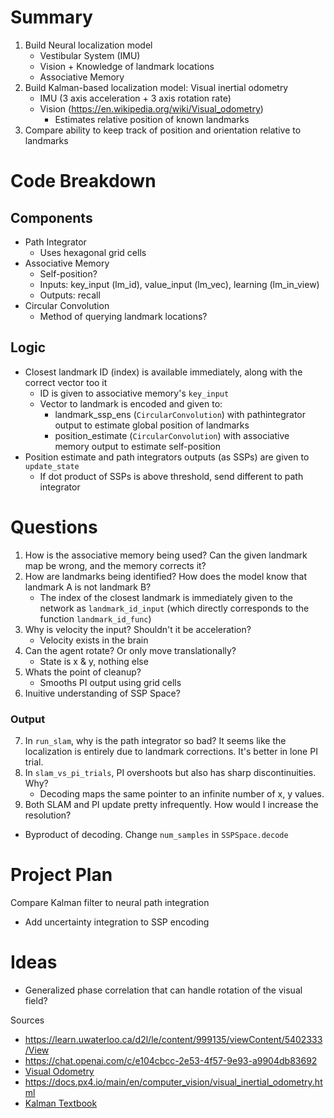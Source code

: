 # Summary
1. Build Neural localization model
   - Vestibular System (IMU)
   - Vision + Knowledge of landmark locations
   - Associative Memory
2. Build Kalman-based localization model: Visual inertial odometry
   - IMU (3 axis acceleration + 3 axis rotation rate)
   - Vision (https://en.wikipedia.org/wiki/Visual_odometry)
     - Estimates relative position of known landmarks
3. Compare ability to keep track of position and orientation relative to landmarks 


# Code Breakdown
## Components
- Path Integrator
  - Uses hexagonal grid cells
- Associative Memory
  - Self-position?
  - Inputs: key_input (lm_id), value_input (lm_vec), learning (lm_in_view)
  - Outputs: recall
- Circular Convolution
  - Method of querying landmark locations?

## Logic
- Closest landmark ID (index) is available immediately, along with the correct vector too it
  - ID is given to associative memory's `key_input`
  - Vector to landmark is encoded and given to:
    - landmark_ssp_ens (`CircularConvolution`) with pathintegrator output to estimate global position of landmarks
    - position_estimate (`CircularConvolution`) with associative memory output to estimate self-position
- Position estimate and path integrators outputs (as SSPs) are given to `update_state`
  - If dot product of SSPs is above threshold, send different to path integrator


# Questions
1. How is the associative memory being used? Can the given landmark map be wrong, and the memory corrects it?
2. How are landmarks being identified? How does the model know that landmark A is not landmark B?
   - The index of the closest landmark is immediately given to the network as `landmark_id_input` (which directly corresponds to the function `landmark_id_func`)
3. Why is velocity the input? Shouldn't it be acceleration?
   - Velocity exists in the brain
4. Can the agent rotate? Or only move translationally?
   - State is x & y, nothing else
5. Whats the point of cleanup?
   - Smooths PI output using grid cells
6. Inuitive understanding of SSP Space?

### Output
7. In `run_slam`, why is the path integrator so bad? It seems like the localization is entirely due to landmark corrections. It's better in lone PI trial.
8. In `slam_vs_pi_trials`, PI overshoots but also has sharp discontinuities. Why?
   - Decoding maps the same pointer to an infinite number of x, y values.
9.  Both SLAM and PI update pretty infrequently. How would I increase the resolution?
   - Byproduct of decoding. Change `num_samples` in `SSPSpace.decode`


# Project Plan
Compare Kalman filter to neural path integration
 - Add uncertainty integration to SSP encoding


# Ideas
- Generalized phase correlation that can handle rotation of the visual field?



Sources
- https://learn.uwaterloo.ca/d2l/le/content/999135/viewContent/5402333/View
- https://chat.openai.com/c/e104cbcc-2e53-4f57-9e93-a9904db83692
- [Visual Odometry](https://en.wikipedia.org/wiki/Visual_odometry)
- https://docs.px4.io/main/en/computer_vision/visual_inertial_odometry.html
- [Kalman Textbook](https://drive.google.com/file/d/0By_SW19c1BfhSVFzNHc0SjduNzg/view?resourcekey=0-41olC9ht9xE3wQe2zHZ45A)